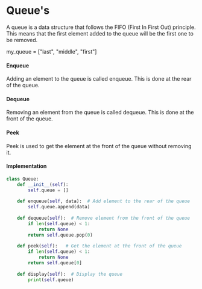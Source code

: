# Queue's


A queue is a data structure that follows the FIFO (First In First Out) principle. This means that the first element added to the queue will be the first one to be removed.

my_queue = ["last", "middle", "first"]

#### Enqueue
Adding an element to the queue is called enqueue. This is done at the rear of the queue.

#### Dequeue
Removing an element from the queue is called dequeue. This is done at the front of the queue.

#### Peek
Peek is used to get the element at the front of the queue without removing it.

#### Implementation
```python
class Queue:
    def __init__(self):
        self.queue = []
    
    def enqueue(self, data):  # Add element to the rear of the queue
        self.queue.append(data)
    
    def dequeue(self):  # Remove element from the front of the queue
        if len(self.queue) < 1:
            return None
        return self.queue.pop(0)
    
    def peek(self):   # Get the element at the front of the queue
        if len(self.queue) < 1:
            return None
        return self.queue[0]
    
    def display(self):  # Display the queue
        print(self.queue)
```

